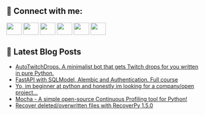 ## 🔎 Connect with me:
[<img height="32" width="40" src="https://cdn.jsdelivr.net/npm/simple-icons@v5/icons/telegram.svg" />](https://t.me/bullbesh)
[<img height="32" width="40" src="https://cdn.jsdelivr.net/npm/simple-icons@v5/icons/vk.svg" />](https://vk.com/bullbesh)
[<img height="32" width="40" src="https://cdn.jsdelivr.net/npm/simple-icons@v5/icons/twitter.svg" />](https://twitter.com/bullbesh1)
[<img height="32" width="40" src="https://cdn.jsdelivr.net/npm/simple-icons@v5/icons/instagram.svg" />](https://www.instagram.com/bullbesh)
[<img height="32" width="40" src="https://cdn.jsdelivr.net/npm/simple-icons@v5/icons/reddit.svg" />](https://www.reddit.com/user/bullbesh)
[<img height="32" width="40" src="https://cdn.jsdelivr.net/npm/simple-icons@v5/icons/youtube.svg" />](https://www.youtube.com/channel/UCtfjRs6uzgq5mfm8S06WTcg)

## 📕 Latest Blog Posts
<!-- BLOG-POST-LIST:START -->
- [AutoTwitchDrops. A minimalist bot that gets Twitch drops for you written in pure Python.](https://www.reddit.com/r/Python/comments/ucl9mz/autotwitchdrops_a_minimalist_bot_that_gets_twitch/)
- [FastAPI with SQLModel, Alembic and Authentication. Full course](https://www.reddit.com/r/Python/comments/uck9s7/fastapi_with_sqlmodel_alembic_and_authentication/)
- [Yo, im beginner at python and honestly im looking for a company/open project...](https://www.reddit.com/r/Python/comments/ucid59/yo_im_beginner_at_python_and_honestly_im_looking/)
- [Mocha - A simple open-source Continuous Profiling tool for Python!](https://www.reddit.com/r/Python/comments/uci6jw/mocha_a_simple_opensource_continuous_profiling/)
- [Recover deleted/overwritten files with RecoverPy 1.5.0](https://www.reddit.com/r/Python/comments/ucfids/recover_deletedoverwritten_files_with_recoverpy/)
<!-- BLOG-POST-LIST:END -->
